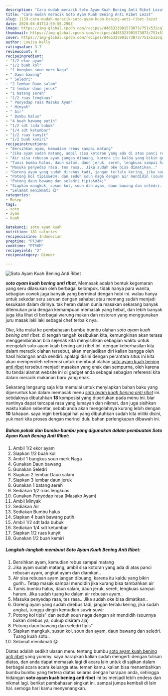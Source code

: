 ```yaml
---
description: "Cara mudah meracik Soto Ayam Kuah Bening Anti Ribet Lezat"
title: "Cara mudah meracik Soto Ayam Kuah Bening Anti Ribet Lezat"
slug: 1139-cara-mudah-meracik-soto-ayam-kuah-bening-anti-ribet-lezat
date: 2020-08-01T13:59:55.290Z
image: https://img-global.cpcdn.com/recipes/d465323901573873/751x532cq70/soto-ayam-kuah-bening-anti-ribet-foto-resep-utama.jpg
thumbnail: https://img-global.cpcdn.com/recipes/d465323901573873/751x532cq70/soto-ayam-kuah-bening-anti-ribet-foto-resep-utama.jpg
cover: https://img-global.cpcdn.com/recipes/d465323901573873/751x532cq70/soto-ayam-kuah-bening-anti-ribet-foto-resep-utama.jpg
author: Louisa Kelly
ratingvalue: 3.7
reviewcount: 9
recipeingredient:
- "1/2 ekor ayam"
- "1/2 buah kol"
- "1 bungkus soun merk Naga"
- " Daun bawang"
- " Seledri"
- "2 lembar Daun salam"
- "3 lembar daun jeruk"
- "1 batang sereh"
- "1/2 ruas lengkuas"
- " Penyedap rasa Masako Ayam"
- " Minyak"
- " Air"
- " Bumbu halus"
- "4 buah bawang putih"
- "1/2 sdt lada bubuk"
- "1/4 sdt ketumbar"
- "1/2 ruas kunyit"
- "1/2 buah kemiri"
recipeinstructions:
- "Bersihkan ayam, kemudian rebus sampai matang"
- "Jika ayam sudah matang, ambil sisa kotoran yang ada di atas panci rebusan ayam, angkat ayam dan diamkan.."
- "Air sisa rebusan ayam jangan dibuang, karena itu kaldu yang bikin gurih.. Tetap masak sampai mendidih jika kurang bisa tambahkan air"
- "Tumis bumbu halus, daun salam, daun jeruk, sereh, lengkuas sampai harum. Jika sudah tuang ke dalam air rebusan ayam.."
- "Masuka penyedap rasa, tes rasa.. Jika sudah oke bisa dimatikan.."
- "Goreng ayam yang sudah direbus tadi, jangan terlalu kering, jika sudah angkat, tunggu dingin kemudian suwir suwir"
- "Potong kol tipis&#34; dan seduh soun naga dengan air mendidih (sounnya bukan direbus ya, cukup disiram aja)"
- "Potong daun bawang dan seledri tipis&#34;"
- "Siapkan mangkuk, susun kol, soun dan ayam, daun bawang dan seledri. Tuang kuah soto.."
- "Selamat menikmati 😋"
categories:
- Resep
tags:
- soto
- ayam
- kuah

katakunci: soto ayam kuah 
nutrition: 181 calories
recipecuisine: Indonesian
preptime: "PT34M"
cooktime: "PT56M"
recipeyield: "2"
recipecategory: Dinner

---
```



![Soto Ayam Kuah Bening Anti Ribet](https://img-global.cpcdn.com/recipes/d465323901573873/751x532cq70/soto-ayam-kuah-bening-anti-ribet-foto-resep-utama.jpg)

<b><i>soto ayam kuah bening anti ribet</i></b>, Memasak adalah bentuk kegemaran yang seru dilakukan oleh berbagai kelompok. tidak hanya para wanita, sebagian cowok juga banyak yang berminat dengan hobi ini. walau hanya untuk sekedar seru seruan dengan sahabat atau memang sudah menjadi kesukaan dalam dirinya. tak heran dalam dunia masakan sekarang banyak ditemukan pria dengan kemampuan memasak yang hebat, dan lebih banyak juga kita lihat di berbagai warung makan dan restoran yang menggunakan juru masak laki laki sebagai chef terbaik nya.

Oke, kita mulai ke pembahasan bumbu bumbu olahan <i>soto ayam kuah bening anti ribet</i>. di tengah tengah kesibukan kita, kemungkinan akan terasa menggembirakan bila sejenak kita menyisihkan sebagian waktu untuk mengolah soto ayam kuah bening anti ribet ini. dengan keberhasilan kita dalam meracik olahan tersebut, akan menjadikan diri kalian bangga oleh hasil hidangan anda sendiri. apalagi disini dengan perantara situs ini kita akan memperoleh referensi untuk membuat olahan <u>soto ayam kuah bening anti ribet</u> tersebut menjadi masakan yang enak dan sempurna, oleh karena itu tandai alamat website ini di gadget anda sebagai sebagian referensi kita dalam meracik makanan baru yang enak.




Sekarang langsung saja kita memulai untuk menyiapkan bahan baku yang diperuntuk kan dalam memasak menu <u><i>soto ayam kuah bening anti ribet</i></u> ini. setidaknya dibutuhkan <b>18</b> komposisi yang diperlukan pada menu ini. biar nantinya dapat tercapai rasa yang lumayan dan nikmat. dan juga sisihkan waktu kalian sebentar, sebab anda akan mengolahnya kurang lebih dengan <b>10</b> tahapan. saya ingin berbagai hal yang dibutuhkan sudah kita miliki disini, yuk mari kita proses dengan merinci dulu bahan perlengkapan dibawah ini.

<!--inarticleads1-->

##### Bahan pokok dan bumbu-bumbu yang digunakan dalam pembuatan Soto Ayam Kuah Bening Anti Ribet:

1. Ambil 1/2 ekor ayam
1. Siapkan 1/2 buah kol
1. Ambil 1 bungkus soun merk Naga
1. Gunakan  Daun bawang
1. Gunakan  Seledri
1. Siapkan 2 lembar Daun salam
1. Siapkan 3 lembar daun jeruk
1. Gunakan 1 batang sereh
1. Sediakan 1/2 ruas lengkuas
1. Gunakan  Penyedap rasa (Masako Ayam)
1. Ambil  Minyak
1. Sediakan  Air
1. Sediakan  Bumbu halus
1. Siapkan 4 buah bawang putih
1. Ambil 1/2 sdt lada bubuk
1. Sediakan 1/4 sdt ketumbar
1. Siapkan 1/2 ruas kunyit
1. Gunakan 1/2 buah kemiri




<!--inarticleads2-->

##### Langkah-langkah membuat Soto Ayam Kuah Bening Anti Ribet:

1. Bersihkan ayam, kemudian rebus sampai matang
1. Jika ayam sudah matang, ambil sisa kotoran yang ada di atas panci rebusan ayam, angkat ayam dan diamkan..
1. Air sisa rebusan ayam jangan dibuang, karena itu kaldu yang bikin gurih.. Tetap masak sampai mendidih jika kurang bisa tambahkan air
1. Tumis bumbu halus, daun salam, daun jeruk, sereh, lengkuas sampai harum. Jika sudah tuang ke dalam air rebusan ayam..
1. Masuka penyedap rasa, tes rasa.. Jika sudah oke bisa dimatikan..
1. Goreng ayam yang sudah direbus tadi, jangan terlalu kering, jika sudah angkat, tunggu dingin kemudian suwir suwir
1. Potong kol tipis&#34; dan seduh soun naga dengan air mendidih (sounnya bukan direbus ya, cukup disiram aja)
1. Potong daun bawang dan seledri tipis&#34;
1. Siapkan mangkuk, susun kol, soun dan ayam, daun bawang dan seledri. Tuang kuah soto..
1. Selamat menikmati 😋




Diatas adalah sedikit ulasan menu tentang bumbu <u>soto ayam kuah bening anti ribet</u> yang yummy. saya harapkan kalian sudah mengerti dengan tulisan diatas, dan anda dapat memasak lagi di acara lain untuk di sajikan dalam berbagai acara acara keluarga atau teman kamu. kalian bisa menambahkan bumbu bumbu yang tertera diatas selaras dengan harapan anda, sehingga hidangan <b>soto ayam kuah bening anti ribet</b> ini bs menjadi lebih endess dan nikmat lagi. berikut pembahasan singkat ini, sampai jumpa kembali di lain hal. semoga hari kamu menyenangkan.
